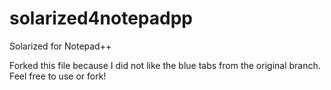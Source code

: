solarized4notepadpp
===================

Solarized for Notepad++

Forked this file because I did not like the blue tabs from the original branch. Feel free to use or fork!